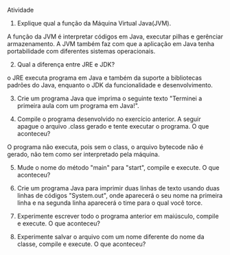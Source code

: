 
Atividade 


1. Explique qual a função da Máquina Virtual Java(JVM).


A função da JVM é interpretar códigos em Java, executar pilhas e gerênciar armazenamento. A JVM também faz com que a aplicação em Java tenha portabilidade com diferentes sistemas operacionais. 


2. Qual a diferença entre JRE e JDK?


o JRE executa programa em Java e também da suporte a bibliotecas padrões do Java, enquanto o JDK da funcionalidade e desenvolvimento. 


3. Crie um programa Java que imprima o seguinte texto "Terminei a primeira aula com um programa em Java!". 

4. Compile o programa desenvolvido no exercício anterior. A seguir apague o arquivo .class gerado e tente executar o programa. O que aconteceu? 


O programa não executa, pois sem o class, o arquivo bytecode não é gerado, não tem como ser interpretado pela máquina.


5. Mude o nome do método "main" para "start", compile e execute. O que aconteceu?

6. Crie um programa Java para imprimir duas linhas de texto usando duas linhas de códigos "System.out", onde aparecerá o seu nome na primeira linha e na segunda linha aparecerá o time para o qual você torce.

7. Experimente escrever todo o programa anterior em maiúsculo, compile e execute. O que aconteceu?

8. Experimente salvar o arquivo com um nome diferente do nome da classe, compile e execute. O que aconteceu? 
